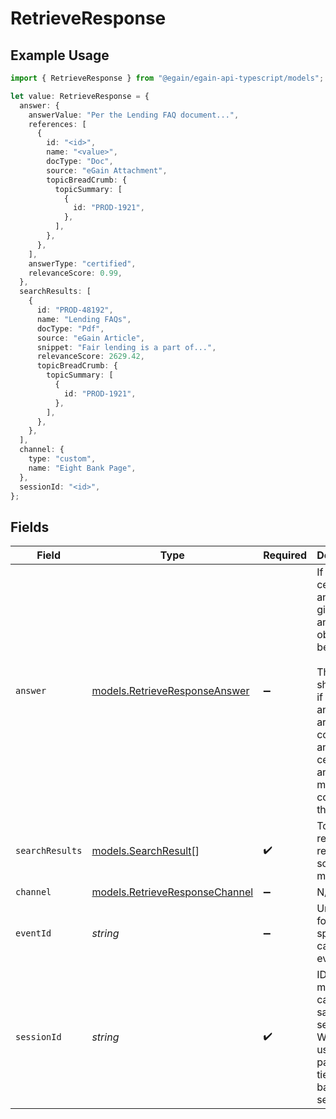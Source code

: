 # RetrieveResponse

## Example Usage

```typescript
import { RetrieveResponse } from "@egain/egain-api-typescript/models";

let value: RetrieveResponse = {
  answer: {
    answerValue: "Per the Lending FAQ document...",
    references: [
      {
        id: "<id>",
        name: "<value>",
        docType: "Doc",
        source: "eGain Attachment",
        topicBreadCrumb: {
          topicSummary: [
            {
              id: "PROD-1921",
            },
          ],
        },
      },
    ],
    answerType: "certified",
    relevanceScore: 0.99,
  },
  searchResults: [
    {
      id: "PROD-48192",
      name: "Lending FAQs",
      docType: "Pdf",
      source: "eGain Article",
      snippet: "Fair lending is a part of...",
      relevanceScore: 2629.42,
      topicBreadCrumb: {
        topicSummary: [
          {
            id: "PROD-1921",
          },
        ],
      },
    },
  ],
  channel: {
    type: "custom",
    name: "Eight Bank Page",
  },
  sessionId: "<id>",
};
```

## Fields

| Field                                                                                                                                                                                            | Type                                                                                                                                                                                             | Required                                                                                                                                                                                         | Description                                                                                                                                                                                      |
| ------------------------------------------------------------------------------------------------------------------------------------------------------------------------------------------------ | ------------------------------------------------------------------------------------------------------------------------------------------------------------------------------------------------ | ------------------------------------------------------------------------------------------------------------------------------------------------------------------------------------------------ | ------------------------------------------------------------------------------------------------------------------------------------------------------------------------------------------------ |
| `answer`                                                                                                                                                                                         | [models.RetrieveResponseAnswer](../models/retrieveresponseanswer.md)                                                                                                                             | :heavy_minus_sign:                                                                                                                                                                               | If a certified answer is given. The answer object will be present. <br><br> This will be shown only if certified answers are configured and the certified answer meets the configured threshold. |
| `searchResults`                                                                                                                                                                                  | [models.SearchResult](../models/searchresult.md)[]                                                                                                                                               | :heavy_check_mark:                                                                                                                                                                               | Top search results with relevance scores and metadata.                                                                                                                                           |
| `channel`                                                                                                                                                                                        | [models.RetrieveResponseChannel](../models/retrieveresponsechannel.md)                                                                                                                           | :heavy_minus_sign:                                                                                                                                                                               | N/A                                                                                                                                                                                              |
| `eventId`                                                                                                                                                                                        | *string*                                                                                                                                                                                         | :heavy_minus_sign:                                                                                                                                                                               | Unique ID for this specific API call or event.                                                                                                                                                   |
| `sessionId`                                                                                                                                                                                      | *string*                                                                                                                                                                                         | :heavy_check_mark:                                                                                                                                                                               | ID that ties multiple API calls to the same user session. Will be used as part of to tie events back to a session.                                                                               |